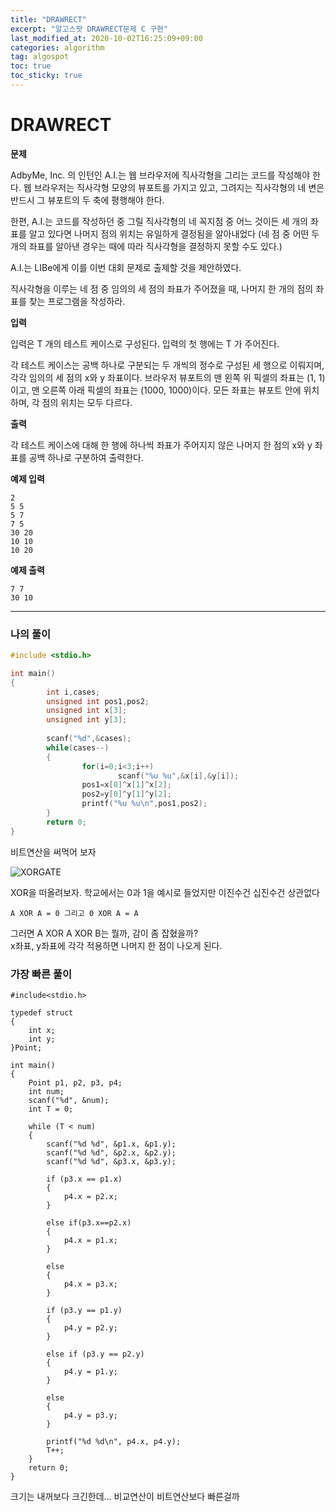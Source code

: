 ```yaml
---
title: "DRAWRECT"
excerpt: "알고스팟 DRAWRECT문제 C 구현"
last_modified_at: 2020-10-02T16:25:09+09:00
categories: algorithm
tag: algospot
toc: true
toc_sticky: true
---
```

# DRAWRECT
**문제**  

AdbyMe, Inc. 의 인턴인 A.I.는 웹 브라우저에 직사각형을 그리는 코드를 작성해야 한다. 웹 브라우저는 직사각형 모양의 뷰포트를 가지고 있고, 그려지는 직사각형의 네 변은 반드시 그 뷰포트의 두 축에 평행해야 한다.  

한편, A.I.는 코드를 작성하던 중 그릴 직사각형의 네 꼭지점 중 어느 것이든 세 개의 좌표를 알고 있다면 나머지 점의 위치는 유일하게 결정됨을 알아내었다 (네 점 중 어떤 두 개의 좌표를 알아낸 경우는 때에 따라 직사각형을 결정하지 못할 수도 있다.)  

A.I.는 LIBe에게 이를 이번 대회 문제로 출제할 것을 제안하였다.  

직사각형을 이루는 네 점 중 임의의 세 점의 좌표가 주어졌을 때, 나머지 한 개의 점의 좌표를 찾는 프로그램을 작성하라.  

**입력**  

입력은 T 개의 테스트 케이스로 구성된다. 입력의 첫 행에는 T 가 주어진다.

각 테스트 케이스는 공백 하나로 구분되는 두 개씩의 정수로 구성된 세 행으로 이뤄지며, 각각 임의의 세 점의 x와 y 좌표이다. 브라우저 뷰포트의 맨 왼쪽 위 픽셀의 좌표는 (1, 1)이고, 맨 오른쪽 아래 픽셀의 좌표는 (1000, 1000)이다. 모든 좌표는 뷰포트 안에 위치하며, 각 점의 위치는 모두 다르다.  

**출력**  

각 테스트 케이스에 대해 한 행에 하나씩 좌표가 주어지지 않은 나머지 한 점의 x와 y 좌표를 공백 하나로 구분하여 출력한다.  

**예제 입력**  

	2
	5 5
	5 7
	7 5
	30 20
	10 10
	10 20

**예제 출력**  

	7 7
	30 10

---
### 나의 풀이  

``` c
#include <stdio.h>

int main()
{
		int i,cases;
		unsigned int pos1,pos2;
		unsigned int x[3];
		unsigned int y[3];
	
		scanf("%d",&cases);
		while(cases--)
		{
				for(i=0;i<3;i++)
						scanf("%u %u",&x[i],&y[i]);
				pos1=x[0]^x[1]^x[2];
				pos2=y[0]^y[1]^y[2];
				printf("%u %u\n",pos1,pos2);
		}
		return 0;
}
```
	
비트연산을 써먹어 보자  

![XORGATE](../img/XORGate.jpg)
	
XOR을 떠올려보자. 학교에서는 0과 1을 예시로 들었지만 이진수건 십진수건 상관없다  

	A XOR A = 0 그리고 0 XOR A = A

그러면 A XOR A XOR B는 뭘까, 감이 좀 잡혔을까?  
x좌표, y좌표에 각각 적용하면 나머지 한 점이 나오게 된다.


### 가장 빠른 풀이

```
#include<stdio.h>

typedef struct
{
	int x;
	int y;
}Point;

int main()
{
	Point p1, p2, p3, p4;
	int num;
	scanf("%d", &num);
	int T = 0;

	while (T < num)
	{
		scanf("%d %d", &p1.x, &p1.y);
		scanf("%d %d", &p2.x, &p2.y);
		scanf("%d %d", &p3.x, &p3.y);

		if (p3.x == p1.x)
		{
			p4.x = p2.x;
		}

		else if(p3.x==p2.x)
		{
			p4.x = p1.x;
		}

		else
		{
			p4.x = p3.x;
		}

		if (p3.y == p1.y)
		{
			p4.y = p2.y;
		}

		else if (p3.y == p2.y)
		{
			p4.y = p1.y;
		}

		else
		{
			p4.y = p3.y;
		}

		printf("%d %d\n", p4.x, p4.y);
		T++;
	}
	return 0;
}
```
	
크기는 내꺼보다 크긴한데... 비교연산이 비트연산보다 빠른걸까
